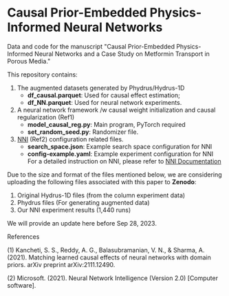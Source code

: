 # Causal Prior-Embedded Physics-Informed Neural Networks
Data and code for the manuscript "Causal Prior-Embedded Physics-Informed Neural Networks and a Case Study on Metformin Transport in Porous Media."

This repository contains:
1. The augmented datasets generated by Phydrus/Hydrus-1D
   - **df_causal.parquet**:  Used for causal effect estimation;
   - **df_NN.parquet**: Used for neural network experiments.
2. A neural network framework /w causal weight initialization and causal regularization (Ref1)
   - **model_causal_reg.py**: Main program, PyTorch required
   - **set_random_seed.py**: Randomizer file.
3. [NNI](https://github.com/microsoft/nni) (Ref2) configuration related files. 
   - **search_space.json**: Example search space configuration for NNI
   - **config-example.yaml**: Example experiment configuration for NNI
   For a detailed instruction on NNI, please refer to [NNI Documentation](https://nni.readthedocs.io/en/stable/)

Due to the size and format of the files mentioned below, we are considering uploading the following files associated with this paper to **Zenodo**:

1. Original Hydrus-1D files (from the column experiment data)
2. Phydrus files (For generating augmented data)
3. Our NNI experiment results (1,440 runs)

We will provide an update here before Sep 28, 2023.

References

(1) Kancheti, S. S., Reddy, A. G., Balasubramanian, V. N., & Sharma, A. (2021). Matching learned causal effects of neural networks with domain priors. arXiv preprint arXiv:2111.12490.

(2) Microsoft. (2021). Neural Network Intelligence (Version 2.0) [Computer software]. 
